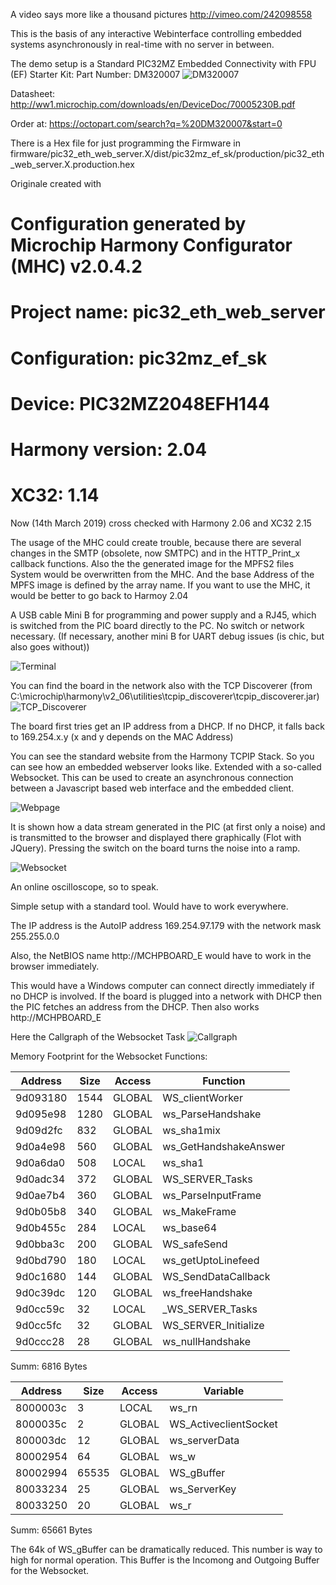 A video says more like a thousand pictures http://vimeo.com/242098558

This is the basis of any interactive Webinterface controlling embedded systems asynchronously in real-time with no server in between.

The demo setup is a Standard PIC32MZ Embedded Connectivity with FPU (EF) Starter Kit: Part Number: DM320007
![DM320007](MZ_Eth_s.png)

Datasheet: http://ww1.microchip.com/downloads/en/DeviceDoc/70005230B.pdf

Order at: https://octopart.com/search?q=%20DM320007&start=0

There is a Hex file for just programming the Firmware in
firmware/pic32_eth_web_server.X/dist/pic32mz_ef_sk/production/pic32_eth_web_server.X.production.hex

Originale created with
# Configuration generated by Microchip Harmony Configurator (MHC) v2.0.4.2
#     Project name:    pic32_eth_web_server
#     Configuration:   pic32mz_ef_sk
#     Device:          PIC32MZ2048EFH144
#     Harmony version: 2.04
#     XC32:            1.14

Now (14th  March 2019) cross checked with Harmony 2.06 and XC32 2.15

The usage of the MHC could create trouble, because there are several changes in the SMTP (obsolete, now SMTPC) and in the HTTP_Print_x callback functions.
Also the the generated image for the MPFS2 files System would be overwritten from the MHC. And the base Address of the MPFS image is defined by the array name.
If you want to use the MHC, it would be better to go back to Harmoy 2.04 

A USB cable Mini B for programming and power supply and a RJ45, which is switched from the PIC board directly to the PC. No switch or network necessary. (If necessary, another mini B for UART debug issues (is chic, but also goes without))


![Terminal](Terminal_s.png)

You can find the board in the network also with the TCP Discoverer (from C:\microchip\harmony\v2_06\utilities\tcpip_discoverer\tcpip_discoverer.jar)
![TCP_Discoverer](TCP_Discoverer.bmp)

The board first tries get an IP address from a DHCP. If no DHCP, it falls back to 169.254.x.y  (x and y depends on the MAC Address)

You can see the standard website from the Harmony TCPIP Stack. So you can see how an embedded webserver looks like.
Extended with a so-called Websocket. This can be used to create an asynchronous connection between a Javascript based web interface and the embedded client. 

![Webpage](Webpage_s.png)

It is shown how a data stream generated in the PIC (at first only a noise) and is transmitted to the browser and displayed there graphically (Flot with JQuery). Pressing the switch on the board turns the noise into a ramp.

![Websocket](Realtime_Websocket_s.png)

An online oscilloscope, so to speak.

Simple setup with a standard tool. Would have to work everywhere.

The IP address is the AutoIP address 169.254.97.179 with the network mask 255.255.0.0

Also, the NetBIOS name http://MCHPBOARD_E would have to work in the browser immediately.

This would have a Windows computer can connect directly immediately if no DHCP is involved.
If the board is plugged into a network with DHCP then the PIC fetches an address from the DHCP. Then also works http://MCHPBOARD_E

Here the Callgraph of the Websocket Task
![Callgraph](Websocket_Callgraph.jpg)


Memory Footprint for the Websocket Functions:

| Address | Size    | Access    |Function  |
|---------|---------|-----------|----------|
| 9d093180|  1544   |GLOBAL     |WS_clientWorker
| 9d095e98|  1280   |GLOBAL     |ws_ParseHandshake
| 9d09d2fc|   832   |GLOBAL     |ws_sha1mix
| 9d0a4e98|   560   |GLOBAL     |ws_GetHandshakeAnswer
| 9d0a6da0|   508   |LOCAL      |ws_sha1
| 9d0adc34|   372   |GLOBAL     |WS_SERVER_Tasks
| 9d0ae7b4|   360   |GLOBAL     |ws_ParseInputFrame
| 9d0b05b8|   340   |GLOBAL     |ws_MakeFrame
| 9d0b455c|   284   |LOCAL      |ws_base64
| 9d0bba3c|   200   |GLOBAL     |WS_safeSend
| 9d0bd790|   180   |LOCAL      |ws_getUptoLinefeed
| 9d0c1680|   144   |GLOBAL     |WS_SendDataCallback
| 9d0c39dc|   120   |GLOBAL     |ws_freeHandshake
| 9d0cc59c|    32   |LOCAL      |_WS_SERVER_Tasks
| 9d0cc5fc|    32   |GLOBAL     |WS_SERVER_Initialize
| 9d0ccc28|    28   |GLOBAL     |ws_nullHandshake
 
Summ: 6816 Bytes

| Address | Size    | Access    |Variable  |
|---------|---------|-----------|----------|  
| 8000003c|     3   |LOCAL      | ws_rn                         
| 8000035c|     2   |GLOBAL     | WS_ActiveclientSocket         
| 800003dc|    12   |GLOBAL     | ws_serverData                 
| 80002954|    64   |GLOBAL     | ws_w                          
| 80002994| 65535   |GLOBAL     | WS_gBuffer                    
| 80033234|    25   |GLOBAL     | ws_ServerKey                  
| 80033250|    20   |GLOBAL     | ws_r                          
                                                                                 
Summ: 65661 Bytes

The 64k of WS_gBuffer can be dramatically reduced. This number is way to high for normal operation. 
This Buffer is the Incomong and Outgoing Buffer for the Websocket.
